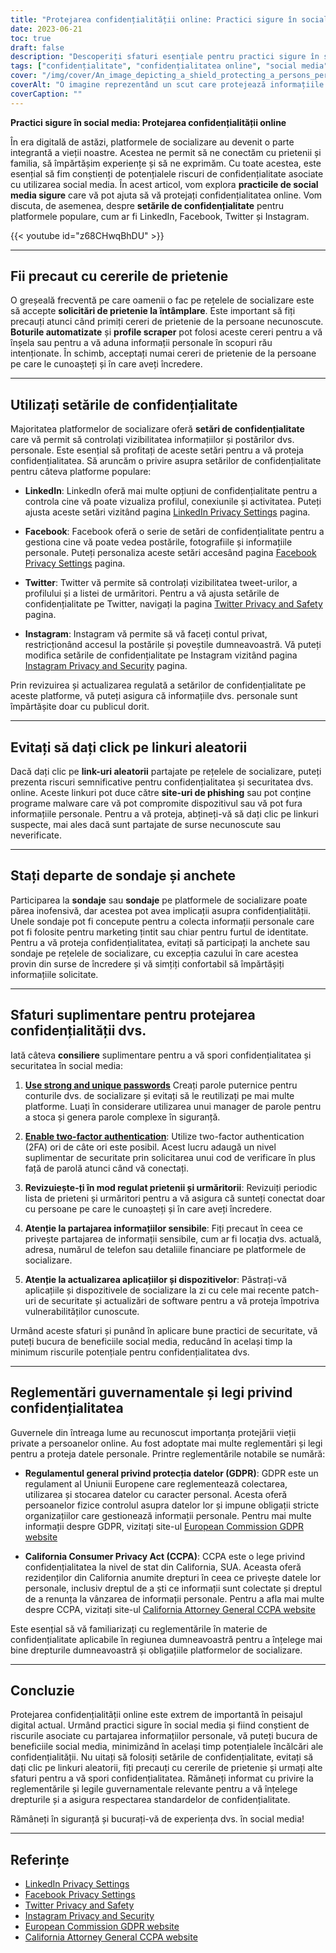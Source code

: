 ```yaml
---
title: "Protejarea confidențialității online: Practici sigure în social media"
date: 2023-06-21
toc: true
draft: false
description: "Descoperiți sfaturi esențiale pentru practici sigure în social media pentru a vă proteja confidențialitatea online și aflați despre setările de confidențialitate ale unor platforme populare precum LinkedIn, Facebook, Twitter și Instagram."
tags: ["confidențialitate", "confidențialitatea online", "social media", "practici sigure", "setări de confidențialitate", "LinkedIn", "Facebook", "Twitter", "Instagram", "cereri de prietenie", "linkuri aleatorii", "anchete", "reglementări guvernamentale", "GDPR", "CCPA", "securitate cibernetică", "protecția datelor", "date cu caracter personal", "încălcarea confidențialității", "securitate digitală", "riscuri de confidențialitate", "legile privind confidențialitatea", "reglementări privind confidențialitatea", "confidențialitatea datelor", "securitate online", "protecția vieții private", "confidențialitatea în social media", "sfaturi de confidențialitate", "practici de confidențialitate online", "protejarea informațiilor personale"]
cover: "/img/cover/An_image_depicting_a_shield_protecting_a_persons_personal.png"
coverAlt: "O imagine reprezentând un scut care protejează informațiile personale ale unei persoane în timp ce utilizează platformele de socializare."
coverCaption: ""
---
```


**Practici sigure în social media: Protejarea confidențialității online**

În era digitală de astăzi, platformele de socializare au devenit o parte integrantă a vieții noastre. Acestea ne permit să ne conectăm cu prietenii și familia, să împărtășim experiențe și să ne exprimăm. Cu toate acestea, este esențial să fim conștienți de potențialele riscuri de confidențialitate asociate cu utilizarea social media. În acest articol, vom explora **practicile de social media sigure** care vă pot ajuta să vă protejați confidențialitatea online. Vom discuta, de asemenea, despre **setările de confidențialitate** pentru platformele populare, cum ar fi LinkedIn, Facebook, Twitter și Instagram.

{{< youtube id="z68CHwqBhDU" >}}

______

## Fii precaut cu cererile de prietenie

O greșeală frecventă pe care oamenii o fac pe rețelele de socializare este să accepte **solicitări de prietenie la întâmplare**. Este important să fiți precauți atunci când primiți cereri de prietenie de la persoane necunoscute. **Boturile automatizate** și **profile scraper** pot folosi aceste cereri pentru a vă înșela sau pentru a vă aduna informații personale în scopuri rău intenționate. În schimb, acceptați numai cereri de prietenie de la persoane pe care le cunoașteți și în care aveți încredere.

______

## Utilizați setările de confidențialitate

Majoritatea platformelor de socializare oferă **setări de confidențialitate** care vă permit să controlați vizibilitatea informațiilor și postărilor dvs. personale. Este esențial să profitați de aceste setări pentru a vă proteja confidențialitatea. Să aruncăm o privire asupra setărilor de confidențialitate pentru câteva platforme populare:

- **LinkedIn**: LinkedIn oferă mai multe opțiuni de confidențialitate pentru a controla cine vă poate vizualiza profilul, conexiunile și activitatea. Puteți ajusta aceste setări vizitând pagina [LinkedIn Privacy Settings](https://www.linkedin.com/psettings/privacy) pagina.

- **Facebook**: Facebook oferă o serie de setări de confidențialitate pentru a gestiona cine vă poate vedea postările, fotografiile și informațiile personale. Puteți personaliza aceste setări accesând pagina [Facebook Privacy Settings](https://www.facebook.com/settings?tab=privacy) pagina.

- **Twitter**: Twitter vă permite să controlați vizibilitatea tweet-urilor, a profilului și a listei de urmăritori. Pentru a vă ajusta setările de confidențialitate pe Twitter, navigați la pagina [Twitter Privacy and Safety](https://twitter.com/settings/privacy) pagina.

- **Instagram**: Instagram vă permite să vă faceți contul privat, restricționând accesul la postările și poveștile dumneavoastră. Vă puteți modifica setările de confidențialitate pe Instagram vizitând pagina [Instagram Privacy and Security](https://www.instagram.com/accounts/privacy_and_security/) pagina.

Prin revizuirea și actualizarea regulată a setărilor de confidențialitate pe aceste platforme, vă puteți asigura că informațiile dvs. personale sunt împărtășite doar cu publicul dorit.

______

## Evitați să dați click pe linkuri aleatorii

Dacă dați clic pe **link-uri aleatorii** partajate pe rețelele de socializare, puteți prezenta riscuri semnificative pentru confidențialitatea și securitatea dvs. online. Aceste linkuri pot duce către **site-uri de phishing** sau pot conține programe malware care vă pot compromite dispozitivul sau vă pot fura informațiile personale. Pentru a vă proteja, abțineți-vă să dați clic pe linkuri suspecte, mai ales dacă sunt partajate de surse necunoscute sau neverificate.

______

## Stați departe de sondaje și anchete

Participarea la **sondaje** sau **sondaje** pe platformele de socializare poate părea inofensivă, dar acestea pot avea implicații asupra confidențialității. Unele sondaje pot fi concepute pentru a colecta informații personale care pot fi folosite pentru marketing țintit sau chiar pentru furtul de identitate. Pentru a vă proteja confidențialitatea, evitați să participați la anchete sau sondaje pe rețelele de socializare, cu excepția cazului în care acestea provin din surse de încredere și vă simțiți confortabil să împărtășiți informațiile solicitate.

______

## Sfaturi suplimentare pentru protejarea confidențialității dvs.

Iată câteva **consiliere** suplimentare pentru a vă spori confidențialitatea și securitatea în social media:

1. [**Use strong and unique passwords**](https://simeononsecurity.com/articles/how-to-create-strong-passwords/) Creați parole puternice pentru conturile dvs. de socializare și evitați să le reutilizați pe mai multe platforme. Luați în considerare utilizarea unui manager de parole pentru a stoca și genera parole complexe în siguranță.

2. [**Enable two-factor authentication**](https://simeononsecurity.com/articles/what-are-the-diferent-kinds-of-factors-in-mfa/): Utilize two-factor authentication (2FA) ori de câte ori este posibil. Acest lucru adaugă un nivel suplimentar de securitate prin solicitarea unui cod de verificare în plus față de parolă atunci când vă conectați.

3. **Revizuiește-ți în mod regulat prietenii și urmăritorii**: Revizuiți periodic lista de prieteni și urmăritori pentru a vă asigura că sunteți conectat doar cu persoane pe care le cunoașteți și în care aveți încredere.

4. **Atenție la partajarea informațiilor sensibile**: Fiți precaut în ceea ce privește partajarea de informații sensibile, cum ar fi locația dvs. actuală, adresa, numărul de telefon sau detaliile financiare pe platformele de socializare.

5. **Atenție la actualizarea aplicațiilor și dispozitivelor**: Păstrați-vă aplicațiile și dispozitivele de socializare la zi cu cele mai recente patch-uri de securitate și actualizări de software pentru a vă proteja împotriva vulnerabilităților cunoscute.

Urmând aceste sfaturi și punând în aplicare bune practici de securitate, vă puteți bucura de beneficiile social media, reducând în același timp la minimum riscurile potențiale pentru confidențialitatea dvs.

______

## Reglementări guvernamentale și legi privind confidențialitatea

Guvernele din întreaga lume au recunoscut importanța protejării vieții private a persoanelor online. Au fost adoptate mai multe reglementări și legi pentru a proteja datele personale. Printre reglementările notabile se numără:

- **Regulamentul general privind protecția datelor (GDPR)**: GDPR este un regulament al Uniunii Europene care reglementează colectarea, utilizarea și stocarea datelor cu caracter personal. Acesta oferă persoanelor fizice controlul asupra datelor lor și impune obligații stricte organizațiilor care gestionează informații personale. Pentru mai multe informații despre GDPR, vizitați site-ul [European Commission GDPR website](https://ec.europa.eu/info/law/law-topic/data-protection_en)

- **California Consumer Privacy Act (CCPA)**: CCPA este o lege privind confidențialitatea la nivel de stat din California, SUA. Aceasta oferă rezidenților din California anumite drepturi în ceea ce privește datele lor personale, inclusiv dreptul de a ști ce informații sunt colectate și dreptul de a renunța la vânzarea de informații personale. Pentru a afla mai multe despre CCPA, vizitați site-ul [California Attorney General CCPA website](https://oag.ca.gov/privacy/ccpa)

Este esențial să vă familiarizați cu reglementările în materie de confidențialitate aplicabile în regiunea dumneavoastră pentru a înțelege mai bine drepturile dumneavoastră și obligațiile platformelor de socializare.

______

## Concluzie

Protejarea confidențialității online este extrem de importantă în peisajul digital actual. Urmând practici sigure în social media și fiind conștient de riscurile asociate cu partajarea informațiilor personale, vă puteți bucura de beneficiile social media, minimizând în același timp potențialele încălcări ale confidențialității. Nu uitați să folosiți setările de confidențialitate, evitați să dați clic pe linkuri aleatorii, fiți precauți cu cererile de prietenie și urmați alte sfaturi pentru a vă spori confidențialitatea. Rămâneți informat cu privire la reglementările și legile guvernamentale relevante pentru a vă înțelege drepturile și a asigura respectarea standardelor de confidențialitate.

Rămâneți în siguranță și bucurați-vă de experiența dvs. în social media!

______

## Referințe

- [LinkedIn Privacy Settings](https://www.linkedin.com/psettings/privacy)
- [Facebook Privacy Settings](https://www.facebook.com/settings?tab=privacy)
- [Twitter Privacy and Safety](https://twitter.com/settings/privacy)
- [Instagram Privacy and Security](https://www.instagram.com/accounts/privacy_and_security/)
- [European Commission GDPR website](https://ec.europa.eu/info/law/law-topic/data-protection_en)
- [California Attorney General CCPA website](https://oag.ca.gov/privacy/ccpa)
